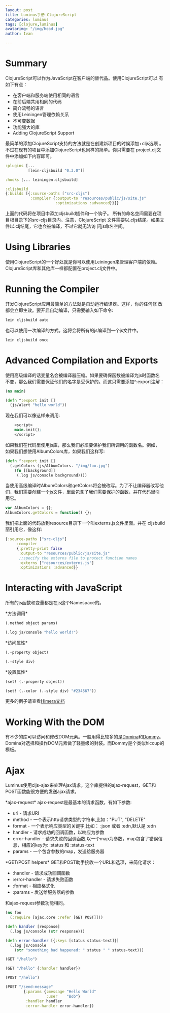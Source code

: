 ```yaml
---
layout: post
title: Luminus手册-ClojureScript
categories: luminus
tags: [clojure,luminus]
avatarimg: "/img/head.jpg"
author: Ivan

---
```


Summary
=======

ClojureScript可以作为JavaScript在客户端的替代品。使用ClojureScript可以
有如下有点：

-   在客户端和服务端使用相同的语言
-   在前后端共用相同的代码
-   简介流畅的语言
-   使用Leiningen管理依赖关系
-   不可变数据
-   功能强大的库
-   Adding ClojureScript Support

最简单的添加ClojureScript支持的方法就是在创建新项目的时候添加+cljs选项
。不过在现有的项目中添加ClojureScript也同样的简单。你只需要在
project.clj文件中添加如下内容即可。

```clojure
:plugins [...
          [lein-cljsbuild "0.3.0"]]

:hooks [... leiningen.cljsbuild]

:cljsbuild
{:builds [{:source-paths ["src-cljs"]
           :compiler {:output-to "resources/public/js/site.js"
                      :optimizations :advanced}}]}
```

上面的代码将在项目中添加cljsbuild插件和一个钩子。
所有的命名空间需要在项目根目录下的src-cljs目录内。注意，ClojureScript
文件需要以.cljs结尾。如果文件以.clj结尾，它也会被编译，不过它就无法访
问js命名空间。

Using Libraries
===============

使用ClojureScript的一个好处就是你可以使用Leiningen来管理客户端的依赖。
ClojureScript库和其他库一样都配置在project.clj文件中。

<!-- more -->

Running the Compiler
====================

开发ClojureScript应用最简单的方法就是自动运行编译器。这样，你的任何修
改都会立即生效。要开启自动编译，只需要输入如下命令:

```sh
lein cljsbuild auto
```

也可以使用一次编译的方式。这将会将所有的js编译到一个js文件中。

```sh
lein cljsbuild once
```

Advanced Compilation and Exports
================================

使用高级编译的话变量名会被编译器压缩。如果要确保函数被编译为js时函数名
不变，那么我们需要保证他们的名字是受保护的。而这只需要添加\^:export注解：

```clojure
(ns main)

(defn ^:export init []
  (js/alert "hello world"))
```

现在我们可以像这样来调用:

```clojure
    <script>
    main.init();
    </script>
```

如果我们在代码里使用js库，那么我们必须要保护我们所调用的函数名。例如，
如果我们想使用AlbumColors库，如果我们这样写:

```clojure
(defn ^:export init []
  (.getColors (js/AlbumColors. "/img/foo.jpg")
    (fn [[background]]
     (.log js/console background))))
```

当使用高级编译时AlbumColors和getColors将会被改写。为了不让编译器改写他
们，我们需要创建一个js文件，里面包含了我们需要保护的函数，并在代码里引
用它。

```js
var AlbumColors = {};
AlbumColors.getColors = function() {};
```

我们把上面的代码放到resource目录下一个叫externs.js文件里面。并在
cljsbuild丽引用它，像这样:

```clojure
{:source-paths ["src-cljs"]
     :compiler
     {:pretty-print false
      :output-to "resources/public/js/site.js"
      ;;specify the externs file to protect function names
      :externs ["resources/externs.js"]
      :optimizations :advanced}}
```

Interacting with JavaScript
===========================

所有的js函数和变量都是在js这个Namespace的。

\*方法调用\*

```clojure
(.method object params)

(.log js/console "hello world!")
```

\*访问属性\*

```clojure
(.-property object)

(.-style div)
```

\*设置属性\*

```clojure
(set! (.-property object))

(set! (.-color (.-style div) "#234567"))
```

更多的例子请查看[Himera文档](http://himera.herokuapp.com/synonym.html)

Working With the DOM
====================

有不少的库可以访问和修改DOM元素。一般用得比较多的是[Domina](https://github.com/levand/domina)和[Dommy](https://github.com/Prismatic/dommy)。
Domina对选择和操作DOM元素做了轻量级的封装。而Dommy是个类似hiccup的模板。

Ajax
====

Luminus使用cljs-ajax来处理Ajax请求。这个库提供的ajax-request，GET和
POST函数能很方便的发送ajax请求。

\*ajax-request\* ajax-request是最基本的请求函数，有如下参数:

-   uri - 请求URI
-   method - 一个表示http请求类型的字符串,比如："PUT", "DELETE"
-   format - 一个表示响应类型的关键字,比如： :json 或者 :edn,默认是 :edn
-   handler - 请求成功的回调函数，以响应为参数
-   error-handler - 请求失败的回调函数,以一个map为参数，map包含了错误信
    息，相应的key为: :status 和 :status-text
-   params - 一个包含参数的map，发送给服务器

\*GET/POST helpers\* GET和POST助手接收一个URL和选项，来简化请求：

-   :handler - 请求成功回调函数
-   :error-handler - 请求失败函数
-   :format - 相应格式化
-   :params - 发送给服务器的参数

和ajax-request参数功能相同。

```clojure
(ns foo
  (:require [ajax.core :refer [GET POST]]))

(defn handler [response]
  (.log js/console (str response)))

(defn error-handler [{:keys [status status-text]}]
  (.log js/console
    (str "something bad happened: " status " " status-text)))

(GET "/hello")

(GET "/hello" {:handler handler})

(POST "/hello")

(POST "/send-message"
        {:params {:message "Hello World"
                  :user    "Bob"}
         :handler handler
         :error-handler error-handler})
```
